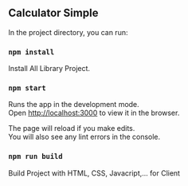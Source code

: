 ## Calculator Simple

In the project directory, you can run:

### `npm install`
Install All Library Project.

### `npm start`

Runs the app in the development mode.<br />
Open [http://localhost:3000](http://localhost:3000) to view it in the browser.

The page will reload if you make edits.<br />
You will also see any lint errors in the console.

### `npm run build`
Build Project with HTML, CSS, Javacript,... for Client